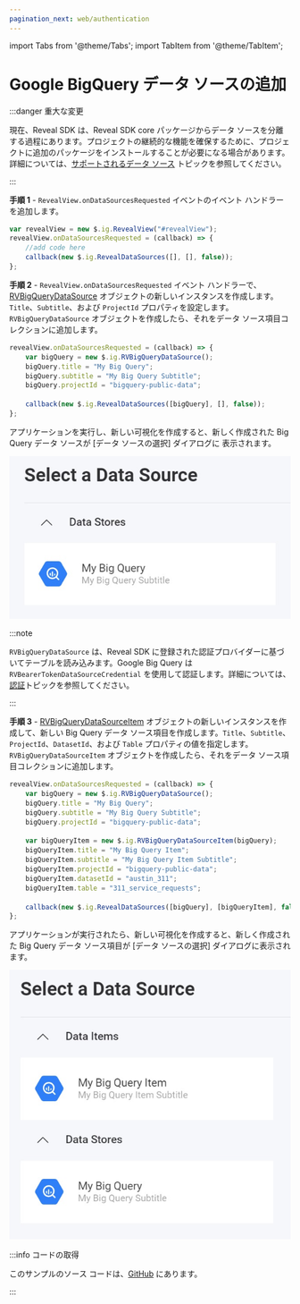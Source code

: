 ```yaml
---
pagination_next: web/authentication
---
```


import Tabs from '@theme/Tabs';
import TabItem from '@theme/TabItem';

# Google BigQuery データ ソースの追加

:::danger 重大な変更

現在、Reveal SDK は、Reveal SDK core パッケージからデータ ソースを分離する過程にあります。プロジェクトの継続的な機能を確保するために、プロジェクトに追加のパッケージをインストールすることが必要になる場合があります。詳細については、[サポートされるデータ ソース](web/datasources.md#サポートされるデータ-ソース) トピックを参照してください。

:::

**手順 1** - `RevealView.onDataSourcesRequested` イベントのイベント ハンドラーを追加します。

```js
var revealView = new $.ig.RevealView("#revealView");
revealView.onDataSourcesRequested = (callback) => {
    //add code here
    callback(new $.ig.RevealDataSources([], [], false));
};
```

**手順 2** - `RevealView.onDataSourcesRequested` イベント ハンドラーで、[RVBigQueryDataSource](https://help.revealbi.io/api/javascript/latest/classes/rvbigquerydatasource.html) オブジェクトの新しいインスタンスを作成します。`Title`、`Subtitle`、および `ProjectId` プロパティを設定します。`RVBigQueryDataSource` オブジェクトを作成したら、それをデータ ソース項目コレクションに追加します。

```js
revealView.onDataSourcesRequested = (callback) => {
    var bigQuery = new $.ig.RVBigQueryDataSource();
    bigQuery.title = "My Big Query";
    bigQuery.subtitle = "My Big Query Subtitle";
    bigQuery.projectId = "bigquery-public-data";

    callback(new $.ig.RevealDataSources([bigQuery], [], false));
};
```
アプリケーションを実行し、新しい可視化を作成すると、新しく作成された Big Query データ ソースが [データ ソースの選択] ダイアログに 表示されます。

![](images/big-query-data-source.jpg)

:::note

`RVBigQueryDataSource` は、Reveal SDK に登録された認証プロバイダーに基づいてテーブルを読み込みます。Google Big Query は `RVBearerTokenDataSourceCredential` を使用して認証します。詳細については、[認証](../authentication#ベアラー-トークン認証)トピックを参照してください。

:::

**手順 3** - [RVBigQueryDataSourceItem](https://help.revealbi.io/api/javascript/latest/classes/rvbigquerydatasourceitem.html) オブジェクトの新しいインスタンスを作成して、新しい Big Query データ ソース項目を作成します。`Title`、`Subtitle`、`ProjectId`、`DatasetId`、および `Table` プロパティの値を指定します。`RVBigQueryDataSourceItem` オブジェクトを作成したら、それをデータ ソース項目コレクションに追加します。

```js
revealView.onDataSourcesRequested = (callback) => {
    var bigQuery = new $.ig.RVBigQueryDataSource();
    bigQuery.title = "My Big Query";
    bigQuery.subtitle = "My Big Query Subtitle";
    bigQuery.projectId = "bigquery-public-data";

    var bigQueryItem = new $.ig.RVBigQueryDataSourceItem(bigQuery);
    bigQueryItem.title = "My Big Query Item";
    bigQueryItem.subtitle = "My Big Query Item Subtitle";         
    bigQueryItem.projectId = "bigquery-public-data";
    bigQueryItem.datasetId = "austin_311";
    bigQueryItem.table = "311_service_requests";

    callback(new $.ig.RevealDataSources([bigQuery], [bigQueryItem], false));
};
```

アプリケーションが実行されたら、新しい可視化を作成すると、新しく作成された Big Query データ ソース項目が [データ ソースの選択] ダイアログに表示されます。

![](images/big-query-data-source-item.jpg)


:::info コードの取得

このサンプルのソース コードは、[GitHub](https://github.com/RevealBi/sdk-samples-javascript/tree/main/DataSources/BigQuery-ServiceAccount) にあります。

:::